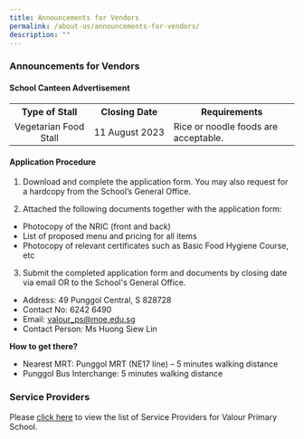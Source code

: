 ```yaml
---
title: Announcements for Vendors
permalink: /about-us/announcements-for-vendors/
description: ""
---
```

### Announcements for Vendors

#### School Canteen Advertisement

<table>
	<tbody>
	<tr>
		<th width="28%" style="text-align: center">Type of Stall</th>
		<th width="28%" style="text-align: center">Closing Date</th>
		<th width="44%" style="text-align: center">Requirements</th>
	</tr>
	<tr>
		<td width="28%" style="text-align: center">Vegetarian Food Stall</td>
		<td width="28%" style="text-align: center">11 August 2023</td>
		<td width="44%" style="text-align: left">Rice or noodle foods are acceptable.</td>
		</tr>
	<tr>
	</tr>
</tbody>
</table>

#### Application Procedure

1. Download and complete the application form. You may also request for a hardcopy from the School’s General Office.


2. Attached the following documents together with the application form:
* Photocopy of the NRIC (front and back)
* List of proposed menu and pricing for all items
* Photocopy of relevant certificates such as Basic Food Hygiene Course, etc

3. Submit the completed application form and documents by closing date via email OR to the School's General Office.

* Address: 49 Punggol Central, S 828728
* Contact No: 6242 6490
* Email: valour_ps@moe.edu.sg
* Contact Person: Ms Huong Siew Lin

**How to get there?**
* Nearest MRT: Punggol MRT (NE17 line) – 5 minutes walking distance
* Punggol Bus Interchange: 5 minutes walking distance


### Service Providers

Please [click here](/about-us/general-information/service-providers/) to view the list of Service Providers for Valour Primary School.